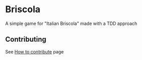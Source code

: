 # Briscola

A simple game for "Italian Briscola" made with a TDD approach

## Contributing

See [How to contribute](https://github.com/grappachu/Briscola/blob/master/CONTRIBUTING.md) page
